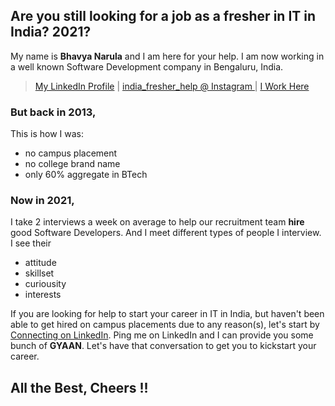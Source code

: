 ## Are you still looking for a job as a fresher in IT in India?  2021? 

My name is **Bhavya Narula** and I am here for your help. 
I am now working in a well known Software Development company in Bengaluru, India. 
> [My LinkedIn Profile](https://www.linkedin.com/in/bhavya-narula/) | 
> [india_fresher_help @ Instagram ](https://www.instagram.com/india_fresher_help/) | 
> [I Work Here](https://www.thoughtworks.com/careers/india)

### But back in 2013,
This is how I was:
- no campus placement
- no college brand name
- only 60% aggregate in BTech

### Now in 2021, 
I take 2 interviews a week on average to help our recruitment team **hire** good Software Developers. 
And I meet different types of people I interview. I see their
- attitude
- skillset
- curiousity
- interests 

If you are looking for help to start your career in IT in India, but haven't been able to get hired on campus placements due to any reason(s), let's start by [Connecting on LinkedIn](https://www.linkedin.com/in/bhavya-narula). Ping me on LinkedIn and I can provide you some bunch of __GYAAN__. Let's have that conversation to get you to kickstart your career. 

## All the Best, Cheers !!
